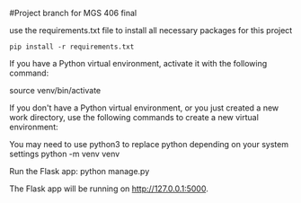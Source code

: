 #Project branch for MGS 406 final 

use the requirements.txt file to install all necessary packages for this project  

`pip install -r requirements.txt`

If you have a Python virtual environment, activate it with the following command:

source venv/bin/activate

If you don't have a Python virtual environment, or you just created a new work directory, use the following commands to create a new virtual environment:

You may need to use python3 to replace python depending on your system settings 
python -m venv venv 

Run the Flask app:
python manage.py

The Flask app will be running on http://127.0.0.1:5000.
